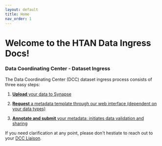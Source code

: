 ```yaml
---
layout: default
title: Home
nav_order: 1
---
```


# Welcome to the HTAN Data Ingress Docs!

### Data Coordinating Center - Dataset Ingress

The Data Coordinating Center (DCC) dataset ingress process consists of three easy steps:

1. [**Upload** your data to Synapse]()

2. [**Request** a metadata template through our web interface (dependent on your data types)]() 

3. [**Annotate and submit** your metadata: initiates data validation and sharing ]()


If you need clarification at any point, please don't hestiate to reach out to your [DCC Liaison](). 
